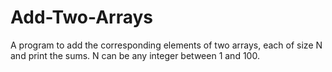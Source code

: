 # Add-Two-Arrays
A program to add the corresponding elements of two arrays, each of size N and print the sums. N can be any integer between 1 and 100. 
